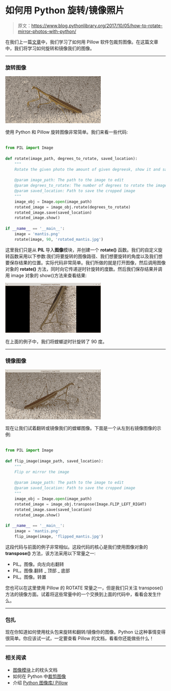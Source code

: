 # 如何用 Python 旋转/镜像照片

> 原文：<https://www.blog.pythonlibrary.org/2017/10/05/how-to-rotate-mirror-photos-with-python/>

在我们上一篇[文章](https://www.blog.pythonlibrary.org/2017/10/03/how-to-crop-a-photo-with-python/)中，我们学习了如何用 Pillow 软件包裁剪图像。在这篇文章中，我们将学习如何旋转和镜像我们的图像。

* * *

### 旋转图像

![](img/dc477ed4684e84e52bc829524b1b7406.png)

使用 Python 和 Pillow 旋转图像非常简单。我们来看一些代码:

```py

from PIL import Image

def rotate(image_path, degrees_to_rotate, saved_location):
    """
    Rotate the given photo the amount of given degreesk, show it and save it

    @param image_path: The path to the image to edit
    @param degrees_to_rotate: The number of degrees to rotate the image
    @param saved_location: Path to save the cropped image
    """
    image_obj = Image.open(image_path)
    rotated_image = image_obj.rotate(degrees_to_rotate)
    rotated_image.save(saved_location)
    rotated_image.show()

if __name__ == '__main__':
    image = 'mantis.png'
    rotate(image, 90, 'rotated_mantis.jpg')

```

这里我们只是从 **PIL** 导入**图像**模块，并创建一个 **rotate()** 函数。我们的自定义旋转函数采用以下参数:我们将要旋转的图像路径、我们想要旋转的角度以及我们想要保存结果的位置。实际代码非常简单。我们所做的就是打开图像，然后调用图像对象的 **rotate()** 方法，同时向它传递逆时针旋转的度数。然后我们保存结果并调用 image 对象的 show()方法来查看结果:

![](img/ad45407e78335a6a6db7eab16d863563.png)

在上面的例子中，我们将螳螂逆时针旋转了 90 度。

* * *

### 镜像图像

![](img/8ddd033623bf6b71d9afed9686ce45e6.png)

现在让我们试着翻转或镜像我们的螳螂图像。下面是一个从左到右镜像图像的示例:

```py

from PIL import Image

def flip_image(image_path, saved_location):
    """
    Flip or mirror the image

    @param image_path: The path to the image to edit
    @param saved_location: Path to save the cropped image
    """
    image_obj = Image.open(image_path)
    rotated_image = image_obj.transpose(Image.FLIP_LEFT_RIGHT)
    rotated_image.save(saved_location)
    rotated_image.show()

if __name__ == '__main__':
    image = 'mantis.png'
    flip_image(image, 'flipped_mantis.jpg')

```

这段代码与前面的例子非常相似。这段代码的核心是我们使用图像对象的 **transpose()** 方法，该方法采用以下常量之一:

*   PIL。图像。向左向右翻转
*   PIL。图像.翻转 _ 顶部 _ 底部
*   PIL。图像。转置

您也可以在这里使用 Pillow 的 ROTATE 常量之一，但是我们只关注 transpose()方法的镜像方面。试着将这些常量中的一个交换到上面的代码中，看看会发生什么。

* * *

### 包扎

现在你知道如何使用枕头包来旋转和翻转/镜像你的图像。Python 让这种事情变得很简单。你应该试一试，一定要查看 Pillow 的文档，看看你还能做些什么！

* * *

### 相关阅读

*   [图像模块](https://pillow.readthedocs.io/en/4.2.x/reference/Image.html#image-module)上的枕头文档
*   如何在 Python 中[裁剪图像](https://www.blog.pythonlibrary.org/2017/10/03/how-to-crop-a-photo-with-python/)
*   介绍 [Python 图像库/ Pillow](https://www.blog.pythonlibrary.org/2016/10/07/an-intro-to-the-python-imaging-library-pillow/)